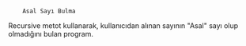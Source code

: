         Asal Sayı Bulma

 Recursive metot kullanarak, kullanıcıdan alınan sayının "Asal" sayı olup olmadığını bulan program.

